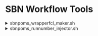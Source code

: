 # SBN Workflow Tools

<details><summary>sbnpoms_wrapperfcl_maker.sh</summary>
Purpose: Make an empty wrapper fcl file.<br>
<br>
Usage: sbnpoms_wrapperfcl_maker.sh [options]<br>
<br>
Options:<br>
<br>
-h|-?|--help        - Print help message.<br>
--fclname <fcl>     - Wrapped fcl file.<br>
--wrappername <fcl> - Wrapper fcl file.<br>
</details>

<details><summary>sbnpoms_runnumber_injector.sh</summary>
Purpose: Append run and subrun overrides to fcl file.<br>
         Subrun follows $PROCESS+1, and wraps by incrementing<br>
         the run number when the subrun exceeds the maximum.<br>
<br>
Usage: sbnpoms_runnumber_injector.sh [options]<br>
<br>
Options:<br>
<br>
-h|-?|--help          - Print help message.<br>
--fcl <fcl>           - Fcl file to append (default standard output).<br>
--subruns_per_run <n> - Number of subruns per run (default 100).<br>
--process <process>   - Specify process number (default $PROCESS).<br>
--run <run>           - Specify base run number (default 1).<br>
</details>
